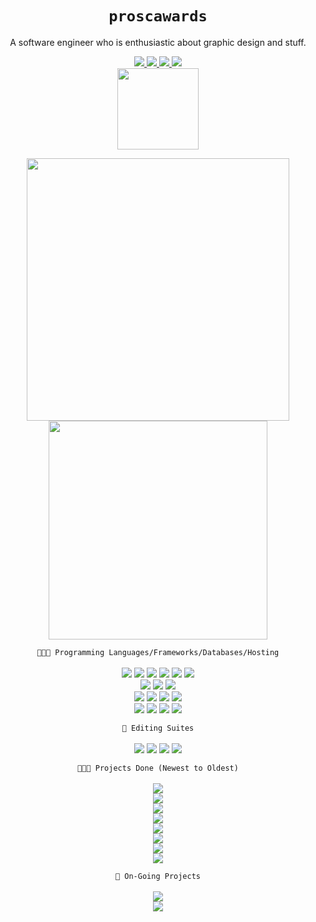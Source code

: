 <!--Version 0.0.1-->
<!--username-->
<h1 align='center'>
  <code>proscawards</code>
</h1>

<!--bio-->
<p align='center'>
  A software engineer who is enthusiastic about graphic design and stuff.
</p>

<!--social medias-->
<p align='center'>
  <a href="https://github.com/proscawards/">
    <img src="https://img.shields.io/badge/GitHub-100000?style=for-the-badge&logo=github&logoColor=white" />        
  </a>
  <a href="https://www.linkedin.com/in/ong-shuoh-chwen-0998671b2/">
    <img src="https://img.shields.io/badge/linkedin-%230077B5.svg?&style=for-the-badge&logo=linkedin&logoColor=white" />
  </a>
    <a href="https://instagram.com/proscawards">
    <img src="https://img.shields.io/badge/instagram-%23E4405F.svg?&style=for-the-badge&logo=instagram&logoColor=white" />        
  </a>
  <a href="https://discord.com/users/346129656157831169/">
    <img src="https://img.shields.io/badge/Discord-7289DA?style=for-the-badge&logo=discord&logoColor=white" />        
  </a><br/>
  <a href="https://hits.seeyoufarm.com"><img src="https://hits.seeyoufarm.com/api/count/incr/badge.svg?url=https%3A%2F%2Fgithub.com%2Fproscawards%2Fproscawards&count_bg=%231C6274&title_bg=%231A1B27&icon=&icon_color=%23E7E7E7&title=Visitor&edge_flat=true" width="130"/>
  </a>
</p>

<!--git stats-->
<p align='center'>
  <a href="#"><img src="https://github-readme-stats.vercel.app/api?username=proscawards&show_icons=true&count_private=true&theme=tokyonight" width="420"></a>
  <a href="#"><img src="https://github-readme-stats.vercel.app/api/top-langs?username=proscawards&show_icons=true&locale=en&layout=compact&theme=tokyonight" width="350"/></a>
</p>

<!--programming languages and frameworks-->
<p align='center'>
  <code>👩‍💻🚀 Programming Languages/Frameworks/Databases/Hosting</code><br/><br/>
  <!--web-->
  <a href="#" style="text-decoration:none;">
    <img id="php" src="https://img.shields.io/badge/PHP-787CB4?style=for-the-badge&logo=php&logoColor=white" style="pointer-events: none;cursor: default;"/>
  </a>
  <a href="#" style="text-decoration:none;">
    <img id="html" src="https://img.shields.io/badge/HTML5-F15931?style=for-the-badge&logo=html5&logoColor=white" style="pointer-events: none;cursor: default;"/>
  </a>
  <a href="#" style="text-decoration:none;">
    <img id="css" src="https://img.shields.io/badge/CSS3-007DC6?style=for-the-badge&logo=css3&logoColor=white" style="pointer-events: none;cursor: default;"/>
  </a>
  <a href="#" style="text-decoration:none;">
    <img id="jquery" src="https://img.shields.io/badge/jQuery-1E2E3B?style=for-the-badge&logo=jquery&logoColor=21ACE2" style="pointer-events: none;cursor: default;"/>
  </a>
  <a href="#" style="text-decoration:none;">
    <img id="js" src="https://img.shields.io/badge/JavaScript-F7E018?style=for-the-badge&logo=javascript&logoColor=black" style="pointer-events: none;cursor: default;"/>
  </a>
  <a href="#" style="text-decoration:none;">
    <img id="mysql" src="https://img.shields.io/badge/MySQL-4479A1?style=for-the-badge&logo=mysql&logoColor=white" style="pointer-events: none;cursor: default;"/>
  </a>
  <br/>
  <!--fyp-->
  <a href="#" style="text-decoration:none;">
    <img id="cpp" src="https://img.shields.io/badge/C%2B%2B-00589D?style=for-the-badge&logo=c%2B%2B&logoColor=white" style="pointer-events: none;cursor: default;"/>
  </a>
  <a href="#" style="text-decoration:none;">
    <img id="ue4" src="https://img.shields.io/badge/-Unreal%20Engine%204-313131?style=for-the-badge&logo=unreal-engine&logoColor=white" style="pointer-events: none;cursor: default;"/>
  </a>
  <a href="#" style="text-decoration:none;">
    <img id="firebase" src="https://img.shields.io/badge/google_firebase-FFCB2E?style=for-the-badge&logo=firebase&logoColor=black" style="pointer-events: none;cursor: default;"/>
  </a>
  <br/>
  <!--data mining-->
  <a href="#" style="text-decoration:none;">
    <img id="python" src="https://img.shields.io/badge/Python-3771A1?style=for-the-badge&logo=python&logoColor=white" style="pointer-events: none;cursor: default;"/>
  </a>
  <a href="#" style="text-decoration:none;">
    <img id="jupyter" src="https://img.shields.io/badge/Jupyter-F37821.svg?&style=for-the-badge&logo=Jupyter&logoColor=white" style="pointer-events: none;cursor: default;"/>
  </a>
  <a href="#" style="text-decoration:none;">
    <img id="anaconda" src="https://img.shields.io/badge/anaconda-3EB049.svg?&style=for-the-badge&logo=anaconda&logoColor=white" style="pointer-events: none;cursor: default;"/>
  </a>
  <!--misc-->
  <a href="#" style="text-decoration:none;">
    <img id="nodejs" src="https://img.shields.io/badge/Node.js-539E43?style=for-the-badge&logo=nodedotjs&logoColor=white" style="pointer-events: none;cursor: default;"/>
  </a>
  <br/>
  <a href="#" style="text-decoration:none;"> 
    <img id="bootstrap" src="https://img.shields.io/badge/Bootstrap-573B7E?style=for-the-badge&logo=bootstrap&logoColor=white" style="pointer-events: none;cursor: default;"/>
  </a>
  <a href="#" style="text-decoration:none;"> 
    <img id="java" src="https://img.shields.io/badge/Java-E06D08?style=for-the-badge&logo=java&logoColor=white" style="pointer-events: none;cursor: default;"/>
  </a>
  <a href="#" style="text-decoration:none;"> 
    <img id="heroku" src="https://img.shields.io/badge/Heroku-6762A5?style=for-the-badge&logo=heroku&logoColor=white" style="pointer-events: none;cursor: default;"/>
  </a>
  <a href="#" style="text-decoration:none;"> 
    <img id="qt" src="https://img.shields.io/badge/QTCreator-41CD52?style=for-the-badge&logo=qt&logoColor=white" style="pointer-events: none;cursor: default;"/>
  </a>
  <br/>
</p>

<!--editing suites-->
<p align='center'>
  <code>🎥 Editing Suites</code><br/><br/>
    <!--editing-->
  <a href="#" style="text-decoration:none;"> 
    <img id="photoshop" src="https://img.shields.io/badge/Adobe_Photoshop-001D26?style=for-the-badge&logo=adobe-photoshop&logoColor=00C8FF" style="pointer-events: none;cursor: default;"/>
  </a>
  <a href="#" style="text-decoration:none;"> 
    <img id="afterEffect" src="https://img.shields.io/badge/Adobe_After_Effects-00005B?style=for-the-badge&logo=adobe-after-effects&logoColor=9A9AFF" style="pointer-events: none;cursor: default;"/>
  </a>
  <a href="#" style="text-decoration:none;"> 
    <img id="premiere" src="https://img.shields.io/badge/Adobe_Premiere_Pro-2A0034?style=for-the-badge&logo=adobe-premiere-pro&logoColor=EA77FF" style="pointer-events: none;cursor: default;"/>
  </a>
  <a href="#" style="text-decoration:none;"> 
    <img id="illustrator" src="https://img.shields.io/badge/Adobe_Illustrator-241301?style=for-the-badge&logo=adobe-illustrator&logoColor=FF7900" style="pointer-events: none;cursor: default;"/>
  </a>
</p>

<!--Projects Done-->
<p align='center'>
  <code>👨🏻‍💻 Projects Done (Newest to Oldest)</code><br/><br/>
  <a href="https://github.com/proscawards/born-ecommerce" style="text-decoration:none;"> 
    <img id="ecommerce" src="https://img.shields.io/badge/E%20Commerce_Website_(PHP, HTML, CSS, Javascript, JQuery, MySQL, Bootstrap)-6C93A2?style=for-the-badge&logo=php&logoColor=white" style="pointer-events: none;cursor: default;"/>
  </a><br/>
  <a href="https://drive.google.com/file/d/1Y4L4pfdXhG0GHVAwBlHGy5jYBtivDIcw/view?usp=sharing" style="text-decoration:none;"> 
    <img id="chemistlab" src="https://img.shields.io/badge/An_Educational_Game_with_Learning_Analytics_Dashboard_(Unreal_Engine, Firebase)-A02025?style=for-the-badge&logo=unreal-engine&logoColor=white" style="pointer-events: none;cursor: default;"/>
  </a><br/>
  <a href="#" style="text-decoration:none;"> 
    <img id="loanpredictor" src="https://img.shields.io/badge/Loan_Predictor_(Python, Anaconda, Jupyter)-277665?style=for-the-badge&logo=python&logoColor=white" style="pointer-events: none;cursor: default;"/>
  </a><br/>
  <a href="#" style="text-decoration:none;"> 
    <img id="onlinestore" src="https://img.shields.io/badge/Online_Store_(PHP, HTML, CSS, Javascript, MySQL)-274F5F?style=for-the-badge&logo=php&logoColor=white" style="pointer-events: none;cursor: default;"/>
  </a><br/>
  <a href="#" style="text-decoration:none;"> 
    <img id="antsvsbugs" src="https://img.shields.io/badge/Ants_vs._Bugs_(Java)-724EA7?style=for-the-badge&logo=java&logoColor=white" style="pointer-events: none;cursor: default;"/>
  </a><br/>
  <a href="#" style="text-decoration:none;"> 
    <img id="ftbs" src="https://img.shields.io/badge/Flight_Ticket_Booking_System_(C++, QTCreator, MySQL)-3F9C82?style=for-the-badge&logo=qt&logoColor=white" style="pointer-events: none;cursor: default;"/>
  </a><br/>
  <a href="#" style="text-decoration:none;"> 
    <img id="ufms" src="https://img.shields.io/badge/University_Facilities_Management_System_(C++, QTCreator, MySQL)-276821?style=for-the-badge&logo=qt&logoColor=white" style="pointer-events: none;cursor: default;"/>
  </a><br/>
  <a href="#" style="text-decoration:none;"> 
    <img id="btbs" src="https://img.shields.io/badge/Bus_Ticket_Booking_System_(Python)-7C3333?style=for-the-badge&logo=python&logoColor=white" style="pointer-events: none;cursor: default;"/>
  </a>



  </a>
</p>

<!--On-Going Projects-->
<p align='center'>
  <code>🔧 On-Going Projects</code><br/><br/>
  <a href="#" style="text-decoration:none;"> 
    <img id="qiqi" src="https://img.shields.io/badge/Qiqi_Bot_(Node.js, Javascript, Firebase, Heroku)-1D6EA1?style=for-the-badge&logo=nodedotjs&logoColor=white" style="pointer-events: none;cursor: default;"/>
  </a><br/>
  <a href="#" style="text-decoration:none;"> 
    <img id="bao" src="https://img.shields.io/badge/Bao_Corporation_(Unreal Engine, Firebase)-CAD8DD?style=for-the-badge&logo=unreal-engine&logoColor=black" style="pointer-events: none;cursor: default;"/>
  </a>
  </a>
</p>

<!--
**proscawards/proscawards** is a ✨ _special_ ✨ repository because its `README.md` (this file) appears on your GitHub profile.

Here are some ideas to get you started:

- 🔭 I’m currently working on ...
- 🌱 I’m currently learning ...
- 👯 I’m looking to collaborate on ...
- 🤔 I’m looking for help with ...
- 💬 Ask me about ...
- 📫 How to reach me: ...
- 😄 Pronouns: ...
- ⚡ Fun fact: ...
-->
